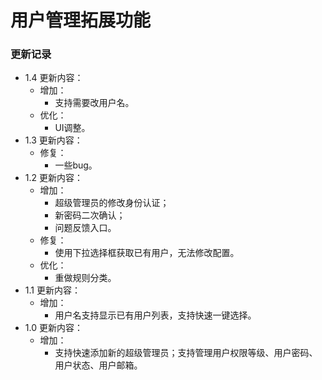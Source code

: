 # 用户管理拓展功能

### 更新记录
- 1.4 更新内容：
  - 增加：
    - 支持需要改用户名。
  - 优化：
    - UI调整。
- 1.3 更新内容：
  - 修复：
    - 一些bug。
- 1.2 更新内容：
  - 增加：
    - 超级管理员的修改身份认证；
    - 新密码二次确认；
    - 问题反馈入口。
  - 修复：
    - 使用下拉选择框获取已有用户，无法修改配置。
  - 优化：
    - 重做规则分类。
- 1.1 更新内容：
  - 增加：
    - 用户名支持显示已有用户列表，支持快速一键选择。
- 1.0 更新内容：
  - 增加：
    - 支持快速添加新的超级管理员；支持管理用户权限等级、用户密码、用户状态、用户邮箱。
